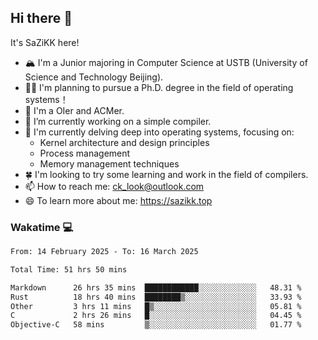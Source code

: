 ## Hi there 👋

It's SaZiKK here!

- 🏔️ I'm a Junior majoring in Computer Science  at USTB (University of Science and Technology Beijing).
- 🧑‍🎓 I'm planning to pursue a Ph.D. degree in the field of operating systems！
- 🚀 I'm a OIer and ACMer.
- 🔭 I’m currently working on a simple compiler.
- 🌱 I'm currently delving deep into operating systems, focusing on:
  - Kernel architecture and design principles
  - Process management
  - Memory management techniques
- 🍀 I'm looking to try some learning and work in the field of compilers.
- 📫 How to reach me: ck_look@outlook.com
- 😄 To learn more about me: https://sazikk.top

  
<!--
**SaZiKK/SaZiKK** is a ✨ _special_ ✨ repository because its `README.md` (this file) appears on your GitHub profile.

Here are some ideas to get you started:

- 🔭 I’m currently working on ...
- 🌱 I’m currently learning ...
- 👯 I’m looking to collaborate on ...
- 🤔 I’m looking for help with ...
- 💬 Ask me about ...
- 📫 How to reach me: ...
- 😄 Pronouns: ...
- ⚡ Fun fact: ...
-->

### Wakatime 💻

<!--START_SECTION:waka-->

```txt
From: 14 February 2025 - To: 16 March 2025

Total Time: 51 hrs 50 mins

Markdown      26 hrs 35 mins  ████████████░░░░░░░░░░░░░   48.31 %
Rust          18 hrs 40 mins  ████████▒░░░░░░░░░░░░░░░░   33.93 %
Other         3 hrs 11 mins   █▒░░░░░░░░░░░░░░░░░░░░░░░   05.81 %
C             2 hrs 26 mins   █░░░░░░░░░░░░░░░░░░░░░░░░   04.45 %
Objective-C   58 mins         ▒░░░░░░░░░░░░░░░░░░░░░░░░   01.77 %
```

<!--END_SECTION:waka-->
